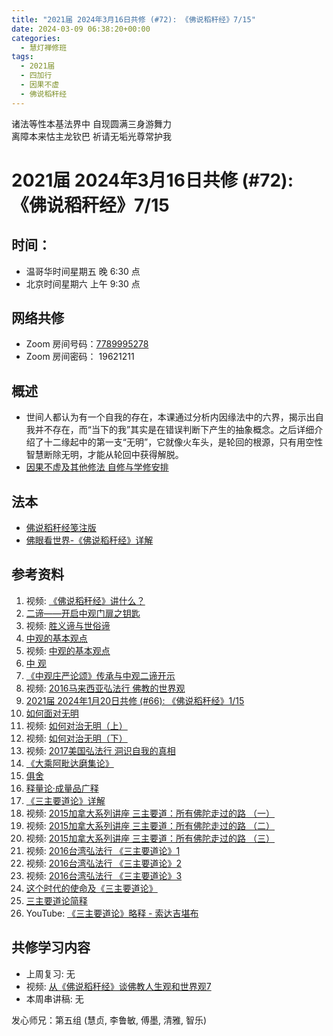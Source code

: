 ```yaml
---
title: "2021届 2024年3月16日共修 (#72): 《佛说稻秆经》7/15"
date: 2024-03-09 06:38:20+00:00
categories:
  - 慧灯禅修班
tags:
  - 2021届
  - 四加行
  - 因果不虚
  - 佛说稻秆经
---
```

诸法等性本基法界中 自现圆满三身游舞力\
离障本来怙主龙钦巴 祈请无垢光尊常护我

# 2021届 2024年3月16日共修 (#72): 《佛说稻秆经》7/15

## 时间：

* 温哥华时间星期五 晚 6:30 点
* 北京时间星期六 上午 9:30 点

## 网络共修

* Zoom 房间号码：[7789995278](https://us02web.zoom.us/j/7789995278?pwd=VjZmbWJFY2k2K0E5RVB2cTNIQmhqUT09)
* Zoom 房间密码： 19621211

## 概述

* 世间人都认为有一个自我的存在，本课通过分析内因缘法中的六界，揭示出自我并不存在，而“当下的我”其实是在错误判断下产生的抽象概念。之后详细介绍了十二缘起中的第一支“无明”，它就像火车头，是轮回的根源，只有用空性智慧断除无明，才能从轮回中获得解脱。 
* [因果不虚及其他修法 自修与学修安排 ](https://fohuifayu.com/index.php/huideng-jiangtang/chanxiuke/zen-03/8655-zen03-ygbx?title=%E4%BD%9B%E8%AF%B4%E7%A8%BB%E7%A7%86%E7%BB%8F)

## 法本

* [](https://www.huidengvan.com/pages/fsdgj/)[](/f/up/佛眼看世界-《佛说稻秆经》详解.pdf)[佛说稻秆经笺注版](https://www.huidengvan.com/pages/fsdgj/)
* [佛眼看世界-《佛说稻秆经》详解](https://fohuifayu.com/index.php/huideng-zhiguang/dianzi-congshu/jingdian-jiedu/jingdian-jiedu-5)

## 参考资料[](https://www.huidengvan.com/posts/2023-08-05-2021%E5%B1%8A-2023%E5%B9%B48%E6%9C%8812%E6%97%A5%E5%85%B1%E4%BF%AE-46-%E8%BD%AE%E5%9B%9E%E8%BF%87%E6%82%A3%E6%95%B4%E4%BD%932-2%E4%B8%89%E6%A0%B9%E6%9C%AC%E8%8B%A6/)

1. 视频: [《佛说稻秆经》讲什么？ ](https://fohuifayu.com/index.php/shipin-jingcui/jingcai-shipin/3098-Y16123-Y09?title=)
2. [二谛——开启中观门扉之钥匙 ](https://fohuifayu.com/index.php/huideng-zhiguang/huideng-series/wu-ce/144-a00011?title=%E4%B8%89%E4%B8%BB%E8%A6%81%E9%81%93#anchor)
3. 视频: [胜义谛与世俗谛 ](https://fohuifayu.com/index.php/huideng-jiangtang/fofa-jianxiu/jichu-zhishi/736-l11046)
4. [中观的基本观点](https://fohuifayu.com/index.php/huideng-zhiguang/huideng-series/wu-ce/147-a00012) 
5. 视频: [中观的基本观点](https://fohuifayu.com/index.php/huideng-jiangtang/fofa-jianxiu/kong-xing/1837-b00112)
6. [中 观 ](https://www.zhihuihai.net/%E5%AD%A6%E4%BD%9B%E4%B9%8B%E5%AE%B6/%E9%AB%98%E7%BA%A7%E8%AF%BE%E7%A8%8B/%E4%B8%AD%E8%A7%82)
7. [《中观庄严论颂》传承与中观二谛开示](https://www.zhihuihai.net/%E5%AD%A6%E4%BD%9B%E4%B9%8B%E5%AE%B6/%E9%AB%98%E7%BA%A7%E8%AF%BE%E7%A8%8B/%E4%B8%AD%E8%A7%82/%E4%B8%AD%E8%A7%82%E5%BA%84%E4%B8%A5%E8%AE%BA/%E4%B8%AD%E8%A7%82%E4%BA%8C%E8%B0%9B%E5%BC%80%E7%A4%BA)
8. [](https://fohuifayu.com/index.php/other-column/xiangguan-jinglun/jingdian/yuanqi-jing/8377-d33?title=)[](https://fohuifayu.com/index.php/huideng-jiangtang/jingdian-jiedu/yuanqi-zan)视频: [2016马来西亚弘法行 佛教的世界观](https://fohuifayu.com/index.php/huideng-jiangtang/huanqiu-xilie/malai-xiya/1097-l16002)
9. [2021届 2024年1月20日共修 (#66): 《佛说稻秆经》1/15](https://www.huidengvan.com/posts/2024-01-06-2021%E5%B1%8A-2024%E5%B9%B41%E6%9C%8820%E6%97%A5%E5%85%B1%E4%BF%AE-66-%E4%BD%9B%E8%AF%B4%E7%A8%BB%E7%A7%86%E7%BB%8F1-5/)
10. [如何面对无明](https://fohuifayu.com/index.php/huideng-zhiguang/huideng-series/shi-ce/8194-a00121)
11. 视频: [](https://fohuifayu.com/index.php/huideng-jiangtang/fofa-jianxiu/ruhe-duizhi-fannao/591-l12009)[如何对治无明（上）](https://fohuifayu.com/index.php/huideng-jiangtang/fofa-jianxiu/ruhe-duizhi-fannao/591-l12009)
12. 视频: [](https://fohuifayu.com/index.php/shipin-jingcui/jingcai-shipin/3098-Y16123-Y09?title=)[如何对治无明（下）](https://fohuifayu.com/index.php/huideng-jiangtang/fofa-jianxiu/ruhe-duizhi-fannao/592-l12010)[](https://fohuifayu.com/index.php/huideng-jiangtang/fofa-jianxiu/ruhe-duizhi-fannao/592-l12010)
13. 视频: [2017美国弘法行 洞识自我的真相](https://fohuifayu.com/index.php/huideng-jiangtang/huanqiu-xilie/mei-guo/2390-l17032)
14. [《大乘阿毗达磨集论》](https://culture.pkstate.com/jingshu/5287.html)
15. [俱舍](https://www.zhihuihai.net/%E5%AD%A6%E4%BD%9B%E4%B9%8B%E5%AE%B6/%E4%BA%94%E9%83%A8%E5%A4%A7%E8%AE%BA/%E4%BF%B1%E8%88%8D)
16. [释量论·成量品广释](https://www.riyuebianzhao.com/%E4%BA%94%E8%AE%BA/%E9%87%8A%E9%87%8F%E8%AE%BA%E6%88%90%E9%87%8F%E5%93%81%E5%B9%BF%E9%87%8A)
17. [《三主要道论》详解 ](https://fohuifayu.com/index.php/huideng-zhiguang/dianzi-congshu/jingdian-jiedu/jingdian-jiedu-2/9008-a00060)
18. 视频: [2015加拿大系列讲座 三主要道：所有佛陀走过的路 （一）](https://fohuifayu.com/index.php/huideng-jiangtang/huanqiu-xilie/jia-na-da/1141-l15034)
19. 视频: [2015加拿大系列讲座 三主要道：所有佛陀走过的路 （二）  ](https://fohuifayu.com/index.php/huideng-jiangtang/huanqiu-xilie/jia-na-da/1139-l15035)
20. 视频: [2015加拿大系列讲座 三主要道：所有佛陀走过的路 （三）](https://fohuifayu.com/index.php/huideng-jiangtang/huanqiu-xilie/jia-na-da/1140-l15036)
21. 视频: [2016台湾弘法行 《三主要道论》1 ](https://fohuifayu.com/index.php/huideng-jiangtang/huanqiu-xilie/taiwan-diqu/1114-l16022)
22. 视频: [2016台湾弘法行 《三主要道论》2](https://fohuifayu.com/index.php/huideng-jiangtang/huanqiu-xilie/taiwan-diqu/1115-l16023) 
23. 视频: [2016台湾弘法行 《三主要道论》3](https://fohuifayu.com/index.php/huideng-jiangtang/huanqiu-xilie/taiwan-diqu/1116-l16024)
24. [这个时代的使命及《三主要道论》](https://www.zhihuihai.net/%E6%B3%95%E9%9B%A8%E6%99%AE%E6%B6%A6/%E7%BD%91%E7%BB%9C%E5%BC%80%E7%A4%BA/%E8%BF%99%E4%B8%AA%E6%97%B6%E4%BB%A3%E7%9A%84%E4%BD%BF%E5%91%BD%E4%B8%8E%E4%B8%89%E4%B8%BB%E8%A6%81%E9%81%93)
25. [三主要道论简释](https://mingguang.im/reading/%E4%B8%89%E4%B8%BB%E8%A6%81%E9%81%93%E8%AE%BA%E7%AE%80%E9%87%8A)
26. YouTube:  [《三主要道论》略释 - 索达吉堪布 ](https://www.youtube.com/watch?v=wdDE5aENOyw)

## **共修学习内容**

* 上周复习: [](https://www.huidengvan.com/f/up/%E4%B8%B2%E8%AE%B2%E7%A8%BF-%E7%94%9F%E8%8B%A6%E8%80%81%E8%8B%A6.ppt)[](https://www.huidengvan.com/f/up/%E4%B8%8A%E5%91%A8%E5%A4%8D%E4%B9%A0-%E7%97%85%E8%8B%A6.docx)[](https://www.huidengvan.com/f/up/%E4%B8%B2%E8%AE%B2%E7%A8%BF-%E7%88%B1%E5%88%AB%E7%A6%BB%E8%8B%A6.docx)[](/f/up/上周复习-不欲临苦.docx)无
* [](/f/up/串讲稿-人生八苦.pdf)视频: [从《佛说稻秆经》谈佛教人生观和世界观7 ](https://fohuifayu.com/index.php/huideng-jiangtang/jingdian-jiedu/foshuo-daoganjing/2462-l17078)
* 本周串讲稿: [](https://www.huidengvan.com/f/up/%E4%B8%B2%E8%AE%B2%E7%A8%BF-%E7%94%9F%E8%8B%A6%E8%80%81%E8%8B%A6.ppt)[](https://www.huidengvan.com/f/up/%E4%B8%8A%E5%91%A8%E5%A4%8D%E4%B9%A0-%E7%97%85%E8%8B%A6.docx)[](https://www.huidengvan.com/f/up/%E4%B8%B2%E8%AE%B2%E7%A8%BF-%E7%88%B1%E5%88%AB%E7%A6%BB%E8%8B%A6.docx)[](/f/up/上周复习-不欲临苦.docx)无

发心师兄：第五组 (慧贞, 李鲁敏, 傅墨, 清雅, 智乐)
